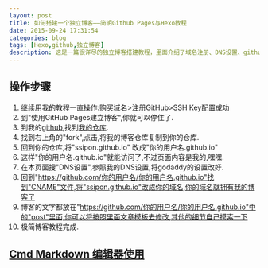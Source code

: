 ```yaml
---
layout: post
title: 如何搭建一个独立博客——简明Github Pages与Hexo教程
date: 2015-09-24 17:31:54
categories: blog
tags: [Hexo,github,独立博客]
description: 这是一篇很详尽的独立博客搭建教程，里面介绍了域名注册、DNS设置、github和Hexo设置等过程，这是我写得最长的一篇教程。我想将我搭建独立博客的过程在一篇文章中尽可能详细地写出来，希望能给后来者一个明确的指引，同时用这篇教程开篇，正式开始我的第八大洲之旅。
---
```



## 操作步骤

1. 继续用我的教程一直操作:购买域名>注册GitHub>SSH Key配置成功
2. 到"使用GitHub Pages建立博客",你就可以停住了.
3. 到我的[github](https://github.com/ssipon),找到[我的仓库](https://github.com/ssipon/ssipon.github.io).
4. 找到右上角的"fork",点击,将我的博客仓库复制到你的仓库.
5. 回到你的仓库,将"ssipon.github.io" 改成"你的用户名.github.io"
6. 这样"你的用户名.github.io"就能访问了,不过页面内容是我的,嘿嘿.
7. 在本页面搜"DNS设置",参照我的DNS设置,将godaddy的设置改好.
8. 回到"https://github.com/你的用户名/你的用户名.github.io"找到"CNAME"文件,将"ssipon.github.io"改成你的域名,你的域名就拥有我的博客了
9. 博客的文字都放在"https://github.com/你的用户名/你的用户名.github.io"中的"post"里面,你可以将按照里面文章模板去修改,其他的细节自己摸索一下
10. 极简博客教程完成.

## [Cmd Markdown 编辑器使用](https://www.zybuluo.com/mdeditor)
